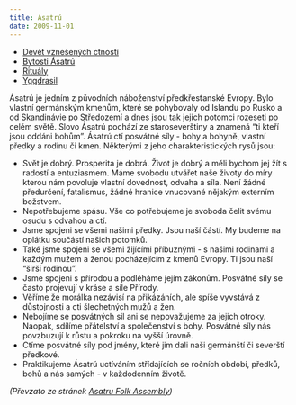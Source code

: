 ```yaml
---
title: Ásatrú
date: 2009-11-01
---
```


*   [Devět vznešených ctností](/asatru/devet-vznesenych-ctnosti)
*   [Bytosti Ásatrú](/asatru/bytosti)
*   [Rituály](/asatru/ritualy)
*   [Yggdrasil](/asatru/yggdrasil)

Ásatrú je jedním z původních náboženství předkřesťanské Evropy. Bylo vlastní germánským kmenům, které se pohybovaly od Islandu po Rusko a od Skandinávie po Středozemí a dnes jsou tak jejich potomci rozeseti po celém světě. Slovo Ásatrú pochází ze staroseverštiny a znamená “ti kteří jsou oddáni bohům”. Ásatrú ctí posvátné síly - bohy a bohyně, vlastní předky a rodinu či kmen. Některými z jeho charakteristických rysů jsou:

*   Svět je dobrý. Prosperita je dobrá. Život je dobrý a měli bychom jej žít s radostí a entuziasmem. Máme svobodu utvářet naše životy do míry kterou nám povoluje vlastní dovednost, odvaha a síla. Není žádné předurčení, fatalismus, žádné hranice vnucované nějakým externím božstvem.
*   Nepotřebujeme spásu. Vše co potřebujeme je svoboda čelit svému osudu s odvahou a ctí.
*   Jsme spojeni se všemi našimi předky. Jsou naší částí. My budeme na oplátku součástí našich potomků.
*   Také jsme spojeni se všemi žijícími příbuznými - s našimi rodinami a každým mužem a ženou pocházejícím z kmenů Evropy. Ti jsou naší “širší rodinou”.
*   Jsme spojeni s přírodou a podléháme jejím zákonům. Posvátné síly se často projevují v kráse a síle Přírody.
*   Věříme že morálka nezávisí na přikázáních, ale spíše vyvstává z důstojnosti a cti šlechetných mužů a žen.
*   Nebojíme se posvátných sil ani se nepovažujeme za jejich otroky. Naopak, sdílíme přátelství a společenství s bohy. Posvátné síly nás povzbuzují k růstu a pokroku na vyšší úrovně.
*   Ctíme posvátné síly pod jmény, které jim dali naši germánští či severští předkové.
*   Praktikujeme Ásatrú uctíváním střídajících se ročních období, předků, bohů a nás samých - v každodenním životě.

_(Převzato ze stránek [Asatru Folk Assembly](http://www.runestone.org/))_
